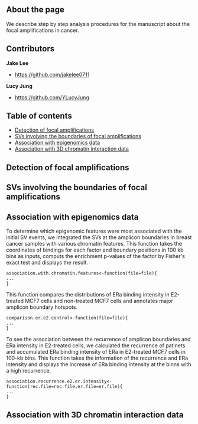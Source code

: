 ## About the page
We describe step by step analysis procedures for the manuscript about the focal amplifications in cancer. 

## Contributors

**Jake Lee**
- <https://github.com/jakelee0711>

**Lucy Jung**
- <https://github.com/YLucyJung>

## Table of contents

- [Detection of focal amplifications](#Detection-of-focal-amplifications)
- [SVs involving the boundaries of focal amplifications](#SVs-involving-the-boundaries-of-focal-amplifications)
- [Association with epigenomics data](#Association-with-epigenomics-data)
- [Association with 3D chromatin interaction data](#Association-with-3D-chromatin-interaction-data)

## Detection of focal amplifications

## SVs involving the boundaries of focal amplifications

## Association with epigenomics data
To determine which epigenomic features were most associated with the initial SV events, we integrated the SVs at the amplicon boundaries in breast cancer samples with various chromatin features. This function takes the coordinates of bindings for each factor and boundary positions in 100 kb bins as inputs, computs the enrichment p-values of the factor by Fisher's exact test and displays the result.
```
association.with.chromatin.features<-function(file=file){
...
}
```
This function compares the distributions of ERa binding intensity in E2-treated MCF7 cells and non-treated MCF7 cells and annotates major amplicon boundary hotspots.  
```
comparison.er.e2.control<-function(file=file){
...
}
```
To see the association between the recurrence of amplicon boundaries and ERa intensity in E2-treated cells, we calculated the recurrence of patinets and accumulated ERa binding intensity of ERa in E2-treated MCF7 cells in 100-kb bins. This function takes the information of the recurrence and ERa intensity and displays the increase of ERa binding intensity at the binns with a high recurrence.
```
association.recurrence.e2.er.intensity<-function(rec.file=rec.file,er.file=er.file){
...
}
```
## Association with 3D chromatin interaction data
